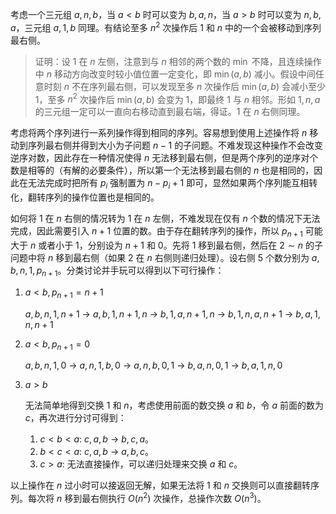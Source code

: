 考虑一个三元组 $a,n,b$，当 $a<b$ 时可以变为 $b,a,n$，当 $a>b$ 时可以变为 $n,b,a$，三元组 $a,1,b$ 同理。有结论至多 $n^2$ 次操作后 $1$ 和 $n$ 中的一个会被移动到序列最右侧。

> 证明：设 $1$ 在 $n$ 左侧，注意到与 $n$ 相邻的两个数的 $\min$ 不降，且连续操作中 $n$ 移动方向改变时较小值位置一定变化，即 $\min(a,b)$ 减小。假设中间任意时刻 $n$ 不在序列最右侧，可以发现至多 $n$ 次操作后 $\min(a,b)$ 会减小至少 $1$，至多 $n^2$ 次操作后 $\min(a,b)$ 会变为 $1$，即最终 $1$ 与 $n$ 相邻。形如 $1,n,a$ 的三元组一定可以一直向右移动直到最右端，得证。$1$ 在 $n$ 右侧同理。

考虑将两个序列进行一系列操作得到相同的序列。容易想到使用上述操作将 $n$ 移动到序列最右侧并得到大小为子问题 $n-1$ 的子问题。不难发现这种操作不会改变逆序对数，因此存在一种情况使得 $n$ 无法移到最右侧，但是两个序列的逆序对个数是相等的（有解的必要条件），所以第一个无法移到最右侧的 $n$ 也是相同的，因此在无法完成时把所有 $p_i$ 强制置为 $n-p_i+1$ 即可，显然如果两个序列能互相转化，翻转序列的操作位置也是相同的。

如何将 $1$ 在 $n$ 右侧的情况转为 $1$ 在 $n$ 左侧，不难发现在仅有 $n$ 个数的情况下无法完成，因此需要引入 $n+1$ 位置的数。由于存在翻转序列的操作，所以 $p_{n+1}$ 可能大于 $n$ 或者小于 $1$，分别设为 $n+1$ 和 $0$。先将 $1$ 移到最右侧，然后在 $2 \sim n$ 的子问题中将 $n$ 移到最右侧（如果 $2$ 在 $n$ 右侧则递归处理）。设右侧 $5$ 个数分别为 $a,b,n,1,p_{n+1}$。分类讨论并手玩可以得到以下可行操作：

1. $a<b,p_{n+1}=n+1$

   $a,b,n,1,n+1$ $\rightarrow$ $a,b,1,n+1,n$ $\rightarrow$ $b,1,a,n+1,n$ $\rightarrow$ $b,1,n,a,n+1$ $\rightarrow$ $b,a,1,n,n+1$

2. $a<b,p_{n+1}=0$

   $a,b,n,1,0$ $\rightarrow$ $a,n,1,b,0$ $\rightarrow$ $a,n,b,0,1$ $\rightarrow$ $b,a,n,0,1$ $\rightarrow$ $b,a,1,n,0$

3. $a>b$

   无法简单地得到交换 $1$ 和 $n$，考虑使用前面的数交换 $a$ 和 $b$，令 $a$ 前面的数为 $c$，再次进行分讨可得到：

   1. $c<b<a$: $c,a,b$ $\rightarrow$ $b,c,a$。
   2. $b<c<a$: $c,a,b$ $\rightarrow$ $a,b,c$。
   3. $c>a$: 无法直接操作，可以递归处理来交换 $a$ 和 $c$。

以上操作在 $n$ 过小时可以接返回无解，如果无法将 $1$ 和 $n$ 交换则可以直接翻转序列。每次将 $n$ 移到最右侧执行 $O(n^2)$ 次操作，总操作次数 $O(n^3)$。